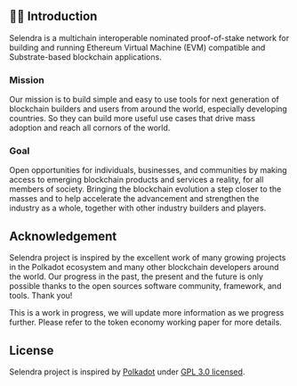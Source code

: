 ## 🙋‍♀️ Introduction 
Selendra is a multichain interoperable nominated proof-of-stake network for building and running Ethereum Virtual Machine (EVM) compatible and Substrate-based blockchain applications.

### Mission
Our mission is to build simple and easy to use tools for next generation of blockchain builders and users from around the world, especially developing countries. So they can build more useful use cases that drive mass adoption and reach all cornors of the world.

### Goal
Open opportunities for individuals, businesses, and communities by making access to emerging blockchain products and services a reality, for all members of society. Bringing the blockchain evolution a step closer to the masses and to help accelerate the advancement and strengthen the industry as a whole, together with other industry builders and players.

## Acknowledgement

Selendra project is inspired by the excellent work of many growing projects in the Polkadot ecosystem and many other blockchain developers around the world. Our progress in the past, the present and the future is only possible thanks to the open sources software community, framework, and tools. Thank you!

This is a work in progress, we will update more information as we progress further. Please refer to the token economy working paper for more details.

## License
Selendra project is inspired by [Polkadot](https://github.com/paritytech/polkadot) under [GPL 3.0 licensed](LICENSE).
